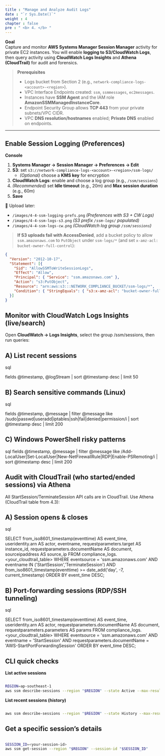 ```yaml
---
title : "Manage and Analyze Audit Logs"
date : "`r Sys.Date()`"
weight : 4
chapter : false
pre : " <b> 4. </b> "
---
```



**Goal**  
Capture and monitor **AWS Systems Manager Session Manager** activity for private EC2 instances. You will enable **logging to S3/CloudWatch Logs**, then query activity using **CloudWatch Logs Insights** and **Athena (CloudTrail)** for audit and forensics.

> **Prerequisites**
> - Logs bucket from Section 2 (e.g., `network-compliance-logs-<account>-<region>`).  
> - VPC Interface Endpoints created: `ssm`, `ssmmessages`, `ec2messages`.  
> - Instances have **SSM Agent** and the IAM role **AmazonSSMManagedInstanceCore**.  
> - Endpoint Security Group allows **TCP 443** from your private subnets/VPC CIDR.  
> - VPC **DNS resolution/hostnames** enabled; **Private DNS** enabled on endpoints.

---

## Enable Session Logging (Preferences)

**Console**
1. **Systems Manager → Session Manager → Preferences → Edit**  
2. **S3**: set `s3://network-compliance-logs-<account>-<region>/ssm-logs/`  
   - *(Optional)* choose a **KMS key** for encryption  
3. **CloudWatch Logs**: enable and choose a log group (e.g., `/ssm/sessions`)  
4. *(Recommended)* set **Idle timeout** (e.g., 20m) and **Max session duration** (e.g., 60m)  
5. **Save**

📸 Upload later:
- `/images/4-4-ssm-logging-prefs.png` *(Preferences with S3 + CW Logs)*  
- `/images/4-4-ssm-logs-s3.png` *(S3 prefix `/ssm-logs/` populated)*  
- `/images/4-4-ssm-logs-cw.png` *(CloudWatch log group `/ssm/sessions`)*

> **If S3 uploads fail with AccessDenied**, add a bucket policy to allow `ssm.amazonaws.com` to `PutObject` under `ssm-logs/*` (and set `x-amz-acl: bucket-owner-full-control`):

```json
{
  "Version": "2012-10-17",
  "Statement": [{
    "Sid": "AllowSSMToWriteSessionLogs",
    "Effect": "Allow",
    "Principal": { "Service": "ssm.amazonaws.com" },
    "Action": "s3:PutObject",
    "Resource": "arn:aws:s3:::NETWORK_COMPLIANCE_BUCKET/ssm-logs/*",
    "Condition": { "StringEquals": { "s3:x-amz-acl": "bucket-owner-full-control" } }
  }]
}
```
## Monitor with CloudWatch Logs Insights (live/search)
Open **CloudWatch → Logs Insights**, select the group /ssm/sessions, then run queries:

## A) List recent sessions

sql

fields @timestamp, @logStream
| sort @timestamp desc
| limit 50

## B) Search sensitive commands (Linux)

sql

fields @timestamp, @message
| filter @message like /sudo|passwd|useradd|iptables|ssh|fail|denied|permission/i
| sort @timestamp desc
| limit 200

## C) Windows PowerShell risky patterns

sql
fields @timestamp, @message
| filter @message like /Add-LocalUser|Set-LocalUser|New-NetFirewallRule|RDP|Enable-PSRemoting/i
| sort @timestamp desc
| limit 200

## Audit with CloudTrail (who started/ended sessions) via Athena

All StartSession/TerminateSession API calls are in CloudTrail. Use Athena (CloudTrail table from 4.3):

## A) Session opens & closes

sql

SELECT
  from_iso8601_timestamp(eventtime) AS event_time,
  useridentity.arn                  AS actor,
  eventname,
  requestparameters.target          AS instance_id,
  requestparameters.documentName    AS document,
  sourceipaddress                   AS source_ip
FROM compliance_logs.<your_cloudtrail_table>
WHERE eventsource = 'ssm.amazonaws.com'
  AND eventname IN ('StartSession','TerminateSession')
  AND from_iso8601_timestamp(eventtime) >= date_add('day', -7, current_timestamp)
ORDER BY event_time DESC;

## B) Port-forwarding sessions (RDP/SSH tunneling)

sql

SELECT
  from_iso8601_timestamp(eventtime) AS event_time,
  useridentity.arn                  AS actor,
  requestparameters.documentName    AS document,
  requestparameters.parameters      AS params
FROM compliance_logs.<your_cloudtrail_table>
WHERE eventsource = 'ssm.amazonaws.com'
  AND eventname   = 'StartSession'
  AND requestparameters.documentName = 'AWS-StartPortForwardingSession'
ORDER BY event_time DESC;

## CLI quick checks
**List active sessions**

```bash

REGION=ap-southeast-1
aws ssm describe-sessions --region "$REGION" --state Active --max-results 50
```

**List recent sessions (history)**

```bash

aws ssm describe-sessions --region "$REGION" --state History --max-results 50
```
## Get a specific session’s details

```bash

SESSION_ID=<your-session-id>
aws ssm get-session --region "$REGION" --session-id "$SESSION_ID"
```
